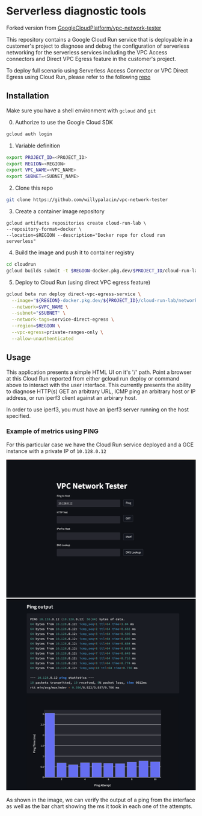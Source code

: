 # Serverless diagnostic tools

Forked version from  [GoogleCloudPlatform/vpc-network-tester](https://github.com/GoogleCloudPlatform/vpc-network-tester)

This repository contains a Google Cloud Run service that is deployable in a customer's project to diagnose and debug the configuration of serverless networking for the serverless services including the VPC Access connectors and Direct VPC Egress feature in the customer's project.

To deploy full scenario using Serverless Access Connector or VPC Direct Egress using Cloud Run, please refer to the following [repo](https://github.com/javiercanadillas/cloudrun-direct-vpc-egress)

## Installation 
Make sure you have a shell environment with `gcloud` and `git`

0. Authorize to use the Google Cloud SDK
```bash
gcloud auth login
```
1. Variable definition

```bash
export PROJECT_ID=<PROJECT_ID>
export REGION=<REGION>
export VPC_NAME=<VPC_NAME>
export SUBNET=<SUBNET_NAME>
```

2. Clone this repo 
```bash
git clone https://github.com/willypalacin/vpc-network-tester
```
3. Create a container image repository
```
gcloud artifacts repositories create cloud-run-lab \
--repository-format=docker \
--location=$REGION --description="Docker repo for cloud run serverless"
```
4. Build the image and push it to container registry
```bash
cd cloudrun
gcloud builds submit -t $REGION-docker.pkg.dev/$PROJECT_ID/cloud-run-lab/network-tester . 
```
5. Deploy to Cloud Run  (using direct VPC egress feature)
```bash
gcloud beta run deploy direct-vpc-egress-service \
  --image="${REGION}-docker.pkg.dev/${PROJECT_ID}/cloud-run-lab/network-tester" \
  --network=$VPC_NAME \
  --subnet="$SUBNET" \
  --network-tags=service-direct-egress \
  --region=$REGION \
  --vpc-egress=private-ranges-only \
  --allow-unauthenticated
```

## Usage

This application presents a simple HTML UI on it's '/' path. Point a browser at this Cloud Run  reported from either gcloud run deploy or command above to interact with the user interface. This currently presents the ability to diagnose HTTP(s) GET an arbitrary URL, ICMP ping an arbitrary host or IP address, or run iperf3 client against an arbirary host.

In order to use iperf3, you must have an iperf3 server running on the host specified. 

### Example of metrics using PING

For this particular case we have the Cloud Run service deployed and a GCE instance with a private IP of `10.128.0.12`


![UI](./images/ui1.png)
![Ping UI](./images/ui2.png)

As shown in the image, we can verify the output of a ping from the interface as well as the bar chart showing the ms it took in each one of the attempts. 
